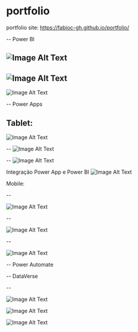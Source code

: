 # portfolio
 portfolio
 site: https://fabioc-gh.github.io/portfolio/


-- Power BI

![Image Alt Text](arquivo/imgGitPortfolio/pbi_1.JPG)
--
![Image Alt Text](arquivo/imgGitPortfolio/pbi_6.JPG)
--
![Image Alt Text](arquivo/imgGitPortfolio/pbi_8.JPG)


-- Power Apps

Tablet:
--
![Image Alt Text](arquivo/imgGitPortfolio/t_login.JPG)

--
![Image Alt Text](arquivo/imgGitPortfolio/t_home.JPG)

--
![Image Alt Text](arquivo/imgGitPortfolio/t_users.JPG)

Integração Power App e Power BI
![Image Alt Text](arquivo/imgGitPortfolio/t_pbi.JPG)

Mobile:

--

![Image Alt Text](arquivo/imgGitPortfolio/m_camera.JPG)

--

![Image Alt Text](arquivo/imgGitPortfolio/m_listaTarefas.JPG)

--

![Image Alt Text](arquivo/imgGitPortfolio/m_galeria.JPG)

-- Power Automate


-- DataVerse

--

![Image Alt Text](arquivo/imgGitPortfolio/dv_4.JPG)

![Image Alt Text](arquivo/imgGitPortfolio/dv_1.JPG)

![Image Alt Text](arquivo/imgGitPortfolio/dv_3.JPG)
